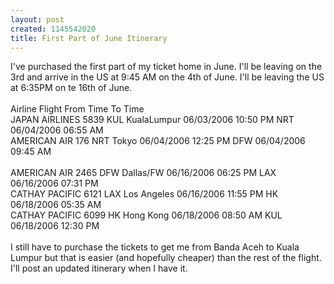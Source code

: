 ```yaml
--- 
layout: post
created: 1145542020
title: First Part of June Itinerary
---
```

I've purchased the first part of my ticket home in June.  I'll be leaving on the 3rd and arrive in the US at 9:45 AM on the 4th of June.  I'll be leaving the US at 6:35PM on te 16th of June. <br /><br />Airline  Flight From  Time   To Time<br />JAPAN AIRLINES 5839 KUL KualaLumpur 06/03/2006 10:50 PM  NRT 06/04/2006 06:55 AM<br />AMERICAN AIR 176 NRT Tokyo 06/04/2006 12:25 PM DFW 06/04/2006 09:45 AM<br /><br />AMERICAN AIR 2465 DFW Dallas/FW 06/16/2006 06:25 PM LAX 06/16/2006 07:31 PM<br />CATHAY PACIFIC 6121 LAX Los Angeles 06/16/2006 11:55 PM HK 06/18/2006 05:35 AM<br />CATHAY PACIFIC 6099 HK Hong Kong 06/18/2006 08:50 AM KUL 06/18/2006 12:30 PM<br /><br />I still have to purchase the tickets to get me from Banda Aceh to Kuala Lumpur but that is easier (and hopefully cheaper) than the rest of the flight.  I'll post an updated itinerary when I have it.
